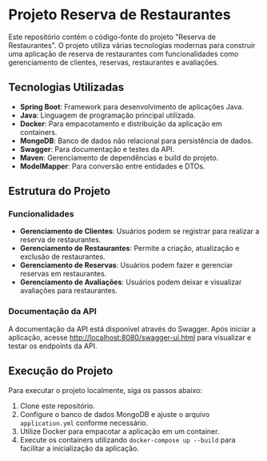 # Projeto Reserva de Restaurantes

Este repositório contém o código-fonte do projeto "Reserva de Restaurantes". O projeto utiliza várias tecnologias modernas para construir uma aplicação de reserva de restaurantes com funcionalidades como gerenciamento de clientes, reservas, restaurantes e avaliações.

## Tecnologias Utilizadas

- **Spring Boot**: Framework para desenvolvimento de aplicações Java.
- **Java**: Linguagem de programação principal utilizada.
- **Docker**: Para empacotamento e distribuição da aplicação em containers.
- **MongoDB**: Banco de dados não relacional para persistência de dados.
- **Swagger**: Para documentação e testes da API.
- **Maven**: Gerenciamento de dependências e build do projeto.
- **ModelMapper**: Para conversão entre entidades e DTOs.

## Estrutura do Projeto

### Funcionalidades

- **Gerenciamento de Clientes**: Usuários podem se registrar para realizar a reserva de restaurantes.
- **Gerenciamento de Restaurantes**: Permite a criação, atualização e exclusão de restaurantes.
- **Gerenciamento de Reservas**: Usuários podem fazer e gerenciar reservas em restaurantes.
- **Gerenciamento de Avaliações**: Usuários podem deixar e visualizar avaliações para restaurantes.

### Documentação da API

A documentação da API está disponível através do Swagger. Após iniciar a aplicação, acesse [http://localhost:8080/swagger-ui.html](http://localhost:8080/swagger-ui.html) para visualizar e testar os endpoints da API.

## Execução do Projeto

Para executar o projeto localmente, siga os passos abaixo:

1. Clone este repositório.
2. Configure o banco de dados MongoDB e ajuste o arquivo `application.yml` conforme necessário.
3. Utilize Docker para empacotar a aplicação em um container.
4. Execute os containers utilizando `docker-compose up --build` para facilitar a inicialização da aplicação.
